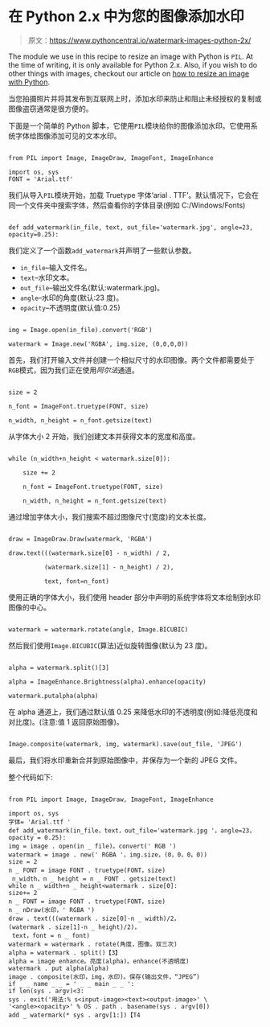 # 在 Python 2.x 中为您的图像添加水印

> 原文：<https://www.pythoncentral.io/watermark-images-python-2x/>

The module we use in this recipe to resize an image with Python is `PIL`. At the time of writing, it is only available for Python 2.x. Also, if you wish to do other things with images, checkout our article on [how to resize an image with Python](https://www.pythoncentral.io/resize-image-python-batch/ "Resize an Image with Python").

当您拍摄照片并将其发布到互联网上时，添加水印来防止和阻止未经授权的复制或图像盗窃通常是很方便的。

下面是一个简单的 Python 脚本，它使用`PIL`模块给你的图像添加水印。它使用系统字体给图像添加可见的文本水印。

```

from PIL import Image, ImageDraw, ImageFont, ImageEnhance

import os, sys
FONT = 'Arial.ttf' 

```

我们从导入`PIL`模块开始，加载 Truetype 字体‘arial . TTF’。默认情况下，它会在同一个文件夹中搜索字体，然后查看你的字体目录(例如 C:/Windows/Fonts)

```

def add_watermark(in_file, text, out_file='watermark.jpg', angle=23, opacity=0.25):

```

我们定义了一个函数`add_watermark`并声明了一些默认参数。

*   `in_file`–输入文件名。
*   `text`–水印文本。
*   `out_file`–输出文件名(默认:watermark.jpg)。
*   `angle`–水印的角度(默认:23 度)。
*   `opacity`–不透明度(默认值:0.25)

```

img = Image.open(in_file).convert('RGB')

watermark = Image.new('RGBA', img.size, (0,0,0,0))

```

首先，我们打开输入文件并创建一个相似尺寸的水印图像。两个文件都需要处于`RGB`模式，因为我们正在使用*阿尔法*通道。

```

size = 2

n_font = ImageFont.truetype(FONT, size)

n_width, n_height = n_font.getsize(text)

```

从字体大小 2 开始，我们创建文本并获得文本的宽度和高度。

```

while (n_width+n_height < watermark.size[0]):

    size += 2

    n_font = ImageFont.truetype(FONT, size)

    n_width, n_height = n_font.getsize(text)

```

通过增加字体大小，我们搜索不超过图像尺寸(宽度)的文本长度。

```

draw = ImageDraw.Draw(watermark, 'RGBA')

draw.text(((watermark.size[0] - n_width) / 2,

          (watermark.size[1] - n_height) / 2),

          text, font=n_font)

```

使用正确的字体大小，我们使用 header 部分中声明的系统字体将文本绘制到水印图像的中心。

```

watermark = watermark.rotate(angle, Image.BICUBIC)

```

然后我们使用`Image.BICUBIC`(算法)近似旋转图像(默认为 23 度)。

```

alpha = watermark.split()[3]

alpha = ImageEnhance.Brightness(alpha).enhance(opacity)

watermark.putalpha(alpha)

```

在 alpha 通道上，我们通过默认值 0.25 来降低水印的不透明度(例如:降低亮度和对比度)。(注意:值 1 返回原始图像)。

```

Image.composite(watermark, img, watermark).save(out_file, 'JPEG')

```

最后，我们将水印重新合并到原始图像中，并保存为一个新的 JPEG 文件。

整个代码如下:

```

from PIL import Image, ImageDraw, ImageFont, ImageEnhance

import os, sys
字体= 'Arial.ttf '
def add_watermark(in_file，text，out_file='watermark.jpg '，angle=23，opacity = 0.25):
img = image . open(in _ file)。convert(' RGB ')
watermark = image . new(' RGBA '，img.size，(0，0，0，0))
size = 2
n _ FONT = image FONT . truetype(FONT，size) 
 n_width，n _ height = n _ FONT . getsize(text)
while n _ width+n _ height<watermark . size[0]:
size+= 2
n _ FONT = image FONT . truetype(FONT，size)
n _ nDraw(水印，' RGBA ')
draw . text(((watermark . size[0]-n _ width)/2，
(watermark . size[1]-n _ height)/2)，
 text，font = n _ font)
watermark = watermark . rotate(角度，图像。双三次)
alpha = watermark . split()【3】
alpha = image enhance。亮度(alpha)。enhance(不透明度)
watermark . put alpha(alpha)
image . composite(水印，img，水印)。保存(输出文件，“JPEG”)
if _ _ name _ _ = ' _ _ main _ _ ':
if len(sys . argv)<3:
sys . exit('用法:% s<input-image><text><output-image>' \
'<angle><opacity>' % OS . path . basename(sys . argv[0])
add _ watermark(* sys . argv[1:])【T4
```